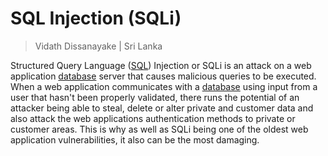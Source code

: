 # SQL Injection (SQLi)

> Vidath Dissanayake | Sri Lanka

Structured Query Language ([SQL](../../../../../programming/SQL/SQL.md)) Injection or SQLi is an attack on a web application [database](../../../../../programming/SQL/database.md) server that causes malicious queries to be executed. When a web application communicates with a [database](../../../../../programming/SQL/database.md) using input from a user that hasn't been properly validated, there runs the potential of an attacker being able to steal, delete or alter private and customer data and also attack the web applications authentication methods to private or customer areas. This is why as well as SQLi being one of the oldest web application vulnerabilities, it also can be the most damaging.